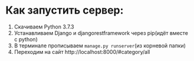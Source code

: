 # Как запустить сервер:

1) Скачиваем Python 3.7.3
2) Устанавливаем Django и djangorestframework через pip(идёт вместе с python)
3) В терминале прописываем `manage.py runserver`(из корневой папки)
4) Переходим на сайт http://localhost:8000/#category/all
